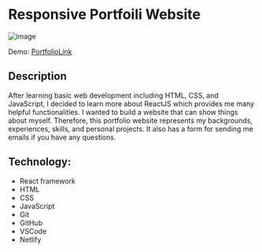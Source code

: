 # Responsive Portfoili Website
![image](https://github.com/user-attachments/assets/d31c2505-48f9-454b-be6d-ef09273ce4cb)

Demo: [PortfolioLink](https://saranchotsuwanporfolio.netlify.app/)

## Description

After learning basic web development including HTML, CSS, and JavaScript, I decided to learn more about ReactJS which provides me many helpful functionalities. I wanted to build a website that can show things about myself. Therefore, this portfolio website represents my backgrounds, experiences, skills, and personal projects. It also has a form for sending me emails if you have any questions.

## Technology:
- React framework
- HTML
- CSS
- JavaScript
- Git
- GitHub
- VSCode
- Netlify

